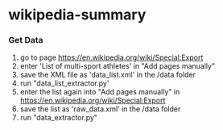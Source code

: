 # wikipedia-summary

### Get Data ###
1. go to page https://en.wikipedia.org/wiki/Special:Export
2. enter 'List of multi-sport athletes' in "Add pages manually"
3. save the XML file as 'data_list.xml' in the /data folder
4. run "data_list_extractor.py'
5. enter the list again into "Add pages manually" in https://en.wikipedia.org/wiki/Special:Export
6. save the list as 'raw_data.xml' in the /data folder
7. run "data_extractor.py"